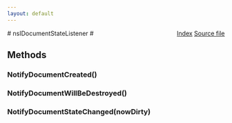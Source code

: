 ```yaml
---
layout: default
---
```

<div class='links' style='float:right'><a href="../index.html">Index</a>
<a href="http://dxr.mozilla.org/mozilla-central/source/editor/nsIDocumentStateListener.idl">Source file</a>
</div>
# nsIDocumentStateListener #

## Methods ##

### NotifyDocumentCreated() ###

### NotifyDocumentWillBeDestroyed() ###

### NotifyDocumentStateChanged(nowDirty) ###
